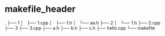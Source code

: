 ﻿# makefile_header
.
├── 1
│   ├── 1.cpp
│   ├── 1.h
│   └── aa.h
├── 2
│   └── 1.h
├── 2.cpp
├── 3
├── 3.cpp
├── a.h
├── b.h
├── c.h
├── hello.cpp
└── makefile
